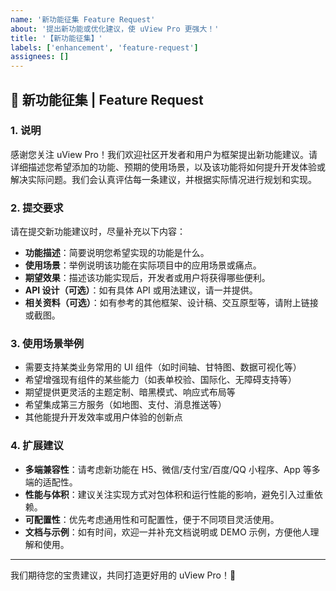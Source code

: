 ```yaml
---
name: '新功能征集 Feature Request'
about: '提出新功能或优化建议，使 uView Pro 更强大！'
title: '【新功能征集】'
labels: ['enhancement', 'feature-request']
assignees: []
---
```


## 🚀 新功能征集 | Feature Request

### 1. 说明

感谢您关注 uView Pro！我们欢迎社区开发者和用户为框架提出新功能建议。请详细描述您希望添加的功能、预期的使用场景，以及该功能将如何提升开发体验或解决实际问题。我们会认真评估每一条建议，并根据实际情况进行规划和实现。

### 2. 提交要求

请在提交新功能建议时，尽量补充以下内容：

- **功能描述**：简要说明您希望实现的功能是什么。
- **使用场景**：举例说明该功能在实际项目中的应用场景或痛点。
- **期望效果**：描述该功能实现后，开发者或用户将获得哪些便利。
- **API 设计（可选）**：如有具体 API 或用法建议，请一并提供。
- **相关资料（可选）**：如有参考的其他框架、设计稿、交互原型等，请附上链接或截图。

### 3. 使用场景举例

- 需要支持某类业务常用的 UI 组件（如时间轴、甘特图、数据可视化等）
- 希望增强现有组件的某些能力（如表单校验、国际化、无障碍支持等）
- 期望提供更灵活的主题定制、暗黑模式、响应式布局等
- 希望集成第三方服务（如地图、支付、消息推送等）
- 其他能提升开发效率或用户体验的创新点

### 4. 扩展建议

- **多端兼容性**：请考虑新功能在 H5、微信/支付宝/百度/QQ 小程序、App 等多端的适配性。
- **性能与体积**：建议关注实现方式对包体积和运行性能的影响，避免引入过重依赖。
- **可配置性**：优先考虑通用性和可配置性，便于不同项目灵活使用。
- **文档与示例**：如有时间，欢迎一并补充文档说明或 DEMO 示例，方便他人理解和使用。

---

我们期待您的宝贵建议，共同打造更好用的 uView Pro！🎉

